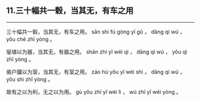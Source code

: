## 11.三十幅共一毂，当其无，有车之用
---


<ruby><rbc><rb> 三十幅共一毂，当其无，有车之用。 </rb></rbc>
  <rtc><rt> sān  shí  fú  gòng  yī  gǔ ， dāng  qí  wú ， yǒu  chē  zhī  yòng 。</rt></rtc>
</ruby>

<ruby><rbc><rb> 埏埴以为器，当其无，有器之用。 </rb></rbc>
  <rtc><rt> shān  zhí  yǐ  wéi  qì ， dāng  qí  wú ， yǒu  qì  zhī  yòng 。</rt></rtc>
</ruby>

<ruby><rbc><rb> 凿户牖以为室，当其无，有室之用。 </rb></rbc>
  <rtc><rt> záo  hù  yǒu  yǐ  wéi  shì ， dāng  qí  wú ， yǒu  shì  zhī  yòng 。</rt></rtc>
</ruby>

<ruby><rbc><rb> 故有之以为利，无之以为用。 </rb></rbc>
  <rtc><rt> gù  yǒu  zhī  yǐ  wéi  lì ， wú  zhī  yǐ  wéi  yòng 。</rt></rtc>
</ruby>

<ruby><rbc><rb>   </rb></rbc>
  <rtc><rt> </rt></rtc>
</ruby>

